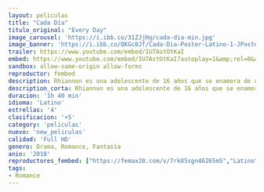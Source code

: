 ```yaml
---
layout: peliculas
title: "Cada Día"
titulo_original: "Every Day"
image_carousel: 'https://i.ibb.co/31ZJjHg/cada-dia-min.jpg'
image_banner: 'https://i.ibb.co/QKGc8Jf/Cada-Dia-Poster-Latino-1-JPosters-min.jpg'
trailer: https://www.youtube.com/embed/IU7AstOtKaI
embed: https://www.youtube.com/embed/IU7AstOtKaI?autoplay=1&amp;rel=0&amp;hd=1&border=0&wmode=opaque&enablejsapi=1&modestbranding=1&controls=1&showinfo=0
sandbox: allow-same-origin allow-forms
reproductor: fembed
description: Rhiannon es una adolescente de 16 años que se enamora de un misterioso espíritu llamado "A", que se despierta en un cuerpo diferente cada día. Sintiendo una enorme conexión, Rhiannon y A intentan verse, sin saber qué o quién les traerá el nuevo día. Cuanto más se enamoran el uno del otro, la idea de amar a alguien que es una persona diferente cada 24 horas empieza a pasarles factura, llevándoles a tomar una decisión que cambiará sus vidas para siempre.
description_corta: Rhiannon es una adolescente de 16 años que se enamora de un misterioso espíritu llamado "A", que se despierta en un cuerpo diferente cada día. Sintiendo una enorme conexión, Rhiannon y A intentan verse, sin saber qué o quién les traerá el nuevo día. Cuanto más se..
duracion: '1h 40 min'
idioma: 'Latino'
estrellas: '4'
clasificacion: '+5'
category: 'peliculas'
nuevo: 'new_peliculas'
calidad: 'Full HD'
genero: Drama, Romance, Fantasía
anio: '2018'
reproductores_fembed: ["https://femax20.com/v/7rk85sgn46265m5","Latino","https://www.fembed.com/v/x4dxlu5mekqdz1-","Latino","https://femax20.com/v/-zj23hp6z37xn1x","Latino","https://femax20.com/v/1mpqraj8mzq216x","Latino","https://femax20.com/v/8godw0k5p9y","Latino","https://jplayer.club/v/eqd-kb-8385n110","Latino"]
tags:
- Romance
---
```



 







